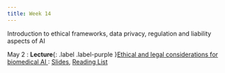 ```yaml
---
title: Week 14
---
```


Introduction to ethical frameworks, data privacy, regulation and liability aspects of AI

May 2
: **Lecture**{: .label .label-purple }[Ethical and legal considerations for biomedical AI ](/BMI702/lectures/week14)
  : [Slides](#), [Reading List](/BMI702/lectures/week14)


